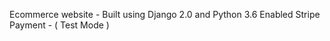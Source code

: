 Ecommerce website - Built using Django 2.0 and Python 3.6
Enabled Stripe Payment - ( Test Mode )   
